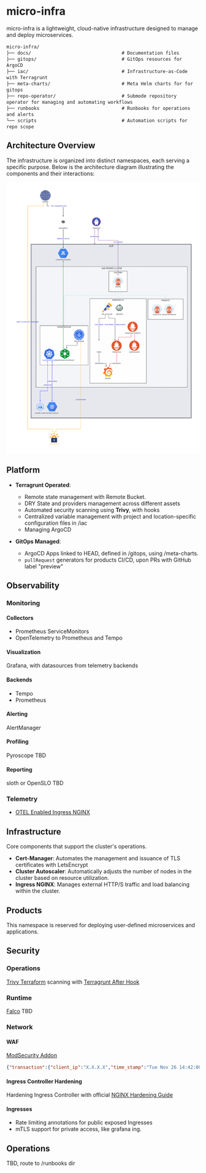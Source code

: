 # micro-infra

micro-infra is a lightweight, cloud-native infrastructure designed to manage and deploy microservices.

```shell
micro-infra/
├── docs/                                 # Documentation files
├── gitops/                               # GitOps resources for ArgoCD
├── iac/                                  # Infrastructure-as-Code with Terragrunt
├── meta-charts/                          # Meta Helm charts for for gitops
├── repo-operator/                        # Submode repository operator for managing and automating workflows
├── runbooks                              # Runbooks for operations and alerts
└── scripts                               # Automation scripts for repo scope
```

## Architecture Overview

The infrastructure is organized into distinct namespaces, each serving a specific purpose.
Below is the architecture diagram illustrating the components and their interactions:

![Micro-Infra Architecture](./docs/arch.svg)

## Platform

- **Terragrunt Operated**:

   - Remote state management with Remote Bucket.
   - DRY State and providers management across different assets
   - Automated security scanning using **Trivy**, with hooks
   - Centralized variable management with project and location-specific configuration files in /iac
   - Managing ArgoCD

- **GitOps Managed**:

   - ArgoCD Apps linked to HEAD, defined in /gitops, using /meta-charts.
   - `pullRequest` generators for products CI/CD, upon PRs with GitHub label "preview"

## Observability

### Monitoring

#### Collectors

- Prometheus ServiceMonitors
- OpenTelemetry to Prometheus and Tempo

#### Visualization

Grafana, with datasources from telemetry backends

#### Backends

- Tempo
- Prometheus

#### Alerting
AlertManager

#### Profiling
Pyroscope TBD

#### Reporting
sloth or OpenSLO TBD

### Telemetry

- [OTEL Enabled Ingress NGINX](https://kubernetes.github.io/ingress-nginx/user-guide/third-party-addons/opentelemetry/)

## Infrastructure

Core components that support the cluster's operations.

- **Cert-Manager**: Automates the management and issuance of TLS certificates with LetsEncrypt
- **Cluster Autoscaler**: Automatically adjusts the number of nodes in the cluster based on resource utilization.
- **Ingress NGINX**: Manages external HTTP/S traffic and load balancing within the cluster.

## Products

This namespace is reserved for deploying user-defined microservices and applications.

## Security

### Operations

[Trivy Terraform](https://trivy.dev/v0.57/tutorials/misconfiguration/terraform/) scanning with [Terragrunt After Hook](https://github.com/ioaiaaii/micro-infra/blob/main/iac/gcp/terragrunt.hcl)

### Runtime

[Falco](https://falco.org/) TBD

### Network

#### WAF

[ModSecurity Addon](https://kubernetes.github.io/ingress-nginx/user-guide/third-party-addons/modsecurity/#modsecurity-web-application-firewall)

```json
{"transaction":{"client_ip":"X.X.X.X","time_stamp":"Tue Nov 26 14:42:00 2024","server_id":"XXXX","client_port":34769,"host_ip":"X.X.X.X","host_port":80,"unique_id":"XXX.XXX","request":{"method":"GET","http_version":1.1,"uri":"/geoserver/web/","headers":{"Host":"X.X.X.X","User-Agent":"Mozilla/5.0 (Windows NT 10.0; Win64; x64) AppleWebKit/537.36 (KHTML, like Gecko) Chrome/119.0.0.0 Safari/537.36","Accept":"*/*","Accept-Encoding":"gzip"}},"response":{"body":"<html>\r\n<head><title>404 Not Found</title></head>\r\n<body>\r\n<center><h1>404 Not Found</h1></center>\r\n<hr><center>nginx</center>\r\n</body>\r\n</html>\r\n<!-- a padding to disable MSIE and Chrome friendly error page -->\r\n<!-- a padding to disable MSIE and Chrome friendly error page -->\r\n<!-- a padding to disable MSIE and Chrome friendly error page -->\r\n<!-- a padding to disable MSIE and Chrome friendly error page -->\r\n<!-- a padding to disable MSIE and Chrome friendly error page -->\r\n<!-- a padding to disable MSIE and Chrome friendly error page -->\r\n","http_code":404,"headers":{"Server":"","Server":"","Date":"Tue, 26 Nov 2024 14:42:00 GMT","Content-Length":"548","Content-Type":"text/html","Connection":"keep-alive"}},"producer":{"modsecurity":"ModSecurity v3.0.12 (Linux)","connector":"ModSecurity-nginx v1.0.3","secrules_engine":"Enabled","components":["OWASP_CRS/4.4.0\""]},"messages":[{"message":"Host header is a numeric IP address","details":{"match":"Matched \"Operator `Rx' with parameter `(?:^([\\d.]+|\\[[\\da-f:]+\\]|[\\da-f:]+)(:[\\d]+)?$)' against variable `REQUEST_HEADERS:Host' (Value: `X.X.X.X' )","reference":"o0,13o0,13v35,13","ruleId":"920350","file":"/etc/nginx/owasp-modsecurity-crs/rules/REQUEST-920-PROTOCOL-ENFORCEMENT.conf","lineNumber":"772","data":"X.X.X.X","severity":"4","ver":"OWASP_CRS/4.4.0","rev":"","tags":["application-multi","language-multi","platform-multi","attack-protocol","paranoia-level/1","OWASP_CRS","capec/1000/210/272","PCI/6.5.10"],"maturity":"0","accuracy":"0"}}]}}
```

#### Ingress Controller Hardening

Hardening Ingress Controller with official [NGINX Hardening Guide](https://kubernetes.github.io/ingress-nginx/deploy/hardening-guide/#hardening-guide)

#### Ingresses

- Rate limiting annotations for public exposed Ingresses
- mTLS support for private access, like grafana ing.

## Operations

TBD, route to /runbooks dir
